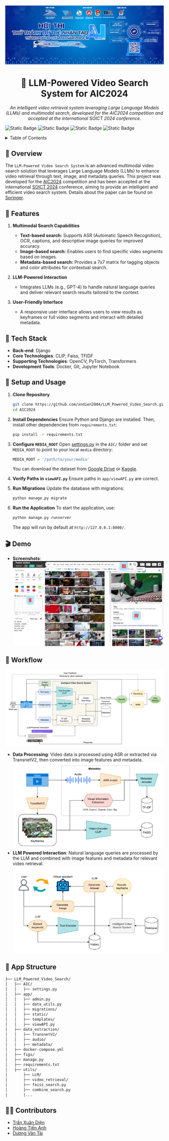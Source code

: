 <p align="center">
  <img src="./figs/image/AIC2024-Banner.png" width="1080">
</p>

<h1 align="center"> 🧠 LLM-Powered Video Search System for AIC2024 </h1>

<p align="center">
  <em>An intelligent video retrieval system leveraging Large Language Models (LLMs) and multimodal search, developed for the AIC2024 competition and accepted at the international SOICT 2024 conference.</em>
</p>

![Static Badge](https://img.shields.io/badge/python->=3.10-blue)
![Static Badge](https://img.shields.io/badge/django-3.x-blue)
![Static Badge](https://img.shields.io/badge/clip-v1.0-blue)
![Static Badge](https://img.shields.io/badge/tfidf-1.5.2-blue)

<details>
  <summary>Table of Contents</summary>

  - [📍 Overview](#-overview)
  - [🎯 Features](#-features)
  - [🤖 Tech Stack](#-tech-stack)
  - [🚀 Setup and Usage](#-setup-and-usage)
  - [🎬 Demo](#-demo)
  - [👣 Workflow](#-workflow)
  - [📐 App Structure](#-app-structure)
  - [🧑‍💻 Contributors](#-contributors)

</details>

## 📍 Overview 
The `LLM-Powered Video Search System` is an advanced multimodal video search solution that leverages Large Language Models (LLMs) to enhance video retrieval through text, image, and metadata queries. This project was developed for the [AIC2024](https://aichallenge.hochiminhcity.gov.vn/) competition and has been accepted at the international [SOICT 2024](https://soict.org/) conference, aiming to provide an intelligent and efficient video search system. Details about the paper can be found on [Springer](https://www.springer.com/).

## 🎯 Features

1. **Multimodal Search Capabilities**
   - **Text-based search:** Supports ASR (Automatic Speech Recognition), OCR, captions, and descriptive image queries for improved accuracy.
   - **Image-based search:** Enables users to find specific video segments based on images.
   - **Metadata-based search:** Provides a 7x7 matrix for tagging objects and color attributes for contextual search.

2. **LLM-Powered Interaction**
   - Integrates LLMs (e.g., GPT-4) to handle natural language queries and deliver relevant search results tailored to the context.

3. **User-Friendly Interface**
   - A responsive user interface allows users to view results as keyframes or full video segments and interact with detailed metadata.

## 🤖 Tech Stack

- **Back-end**: Django
- **Core Technologies**: CLIP, Faiss, TFIDF
- **Supporting Technologies**: OpenCV, PyTorch, Transformers
- **Development Tools**: Docker, Git, Jupyter Notebook

## 🚀 Setup and Usage

1. **Clone Repository**
   ```bash
   git clone https://github.com/xndien2004/LLM_Powered_Video_Search.git
   cd AIC2024
   ```

2. **Install Dependencies**
   Ensure Python and Django are installed. Then, install other dependencies from `requirements.txt`:

   ```bash
   pip install -r requirements.txt
   ```

3. **Configure `MEDIA_ROOT`**
   Open [settings.py](./AIC/settings.py) in the `AIC/` folder and set `MEDIA_ROOT` to point to your local `media` directory:

   ```python
   MEDIA_ROOT = '/path/to/your/media'
   ```
   You can download the dataset from [Google Drive](https://drive.google.com/drive/folders/17Yab4iMAEzok0pO_czgbAkKBlaQ2ptqU) or [Kaggle](https://www.kaggle.com/datasets/tienanh2003/keyframes-v1-aic2024).

4. **Verify Paths in `viewAPI.py`**
   Ensure paths in `app/viewAPI.py` are correct.

5. **Run Migrations**
   Update the database with migrations:

   ```bash
   python manage.py migrate
   ```

6. **Run the Application**
   To start the application, use:

   ```bash
   python manage.py runserver
   ```

   The app will run by default at `http://127.0.0.1:8000/`.

## 🎬 Demo

- **Screenshots**: ![image](./figs/image/demo.png)

## 👣 Workflow
![Pipeline](./figs/image/pipeline.png)
- **Data Processing**: Video data is processed using ASR or extracted via TransnetV2, then converted into image features and metadata.
![Data Processing](./figs/image/data_processing.png)
- **LLM Powered Interaction**: Natural language queries are processed by the LLM and combined with image features and metadata for relevant video retrieval.
![LLM Interaction](./figs/image/LLM.png)


## 📐 App Structure
```
├── LLM_Powered_Video_Search/
│   ├── AIC/
│   │   ├── settings.py
│   ├── app/
│   │   ├── admin.py
│   │   ├── data_utils.py
│   │   ├── migrations/
│   │   ├── static/
│   │   ├── templates/
│   │   ├── viewAPI.py 
│   ├── data_extraction/
│   │   ├── TransnetV2/
│   │   ├── audio/
│   │   ├── metadata/
│   ├── docker-compose.yml
│   ├── figs/
│   ├── manage.py
│   ├── requirements.txt
│   ├── utils/
│       ├── LLM/
│       ├── video_retrieval/
│       ├── faiss_search.py
│       ├── combine_search.py
|       |...
```

## 🧑‍💻 Contributors

- [Trần Xuân Diện](https://github.com/dienlamAI)
- [Hoàng Tiến Anh](https://github.com/HTAnh2003)
- [Dương Văn Tài](https://github.com/TaiDuongRepo)
